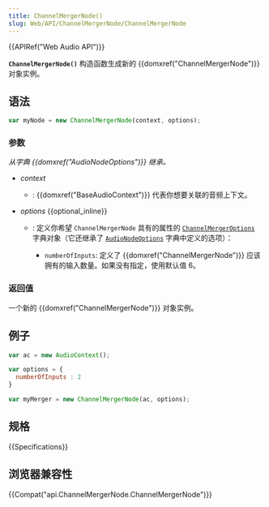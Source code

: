```yaml
---
title: ChannelMergerNode()
slug: Web/API/ChannelMergerNode/ChannelMergerNode
---
```


{{APIRef("Web Audio API")}}

**`ChannelMergerNode()`** 构造函数生成新的 {{domxref("ChannelMergerNode")}} 对象实例。

## 语法

```js
var myNode = new ChannelMergerNode(context, options);
```

### 参数

_从字典_ _{{domxref("AudioNodeOptions")}} 继承。_

- _context_
  - : {{domxref("BaseAudioContext")}} 代表你想要关联的音频上下文。
- _options_ {{optional_inline}}

  - : 定义你希望 `ChannelMergerNode` 具有的属性的 [`ChannelMergerOptions`](https://webaudio.github.io/web-audio-api/#idl-def-ChannelMergerOptions) 字典对象（它还继承了 [`AudioNodeOptions`](https://webaudio.github.io/web-audio-api/#idl-def-AudioNodeOptions) 字典中定义的选项）：

    - `numberOfInputs`: 定义了 {{domxref("ChannelMergerNode")}} 应该拥有的输入数量。如果没有指定，使用默认值 6。

### 返回值

一个新的 {{domxref("ChannelMergerNode")}} 对象实例。

## 例子

```js
var ac = new AudioContext();

var options = {
  numberOfInputs : 2
}

var myMerger = new ChannelMergerNode(ac, options);
```

## 规格

{{Specifications}}

## 浏览器兼容性

{{Compat("api.ChannelMergerNode.ChannelMergerNode")}}
